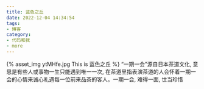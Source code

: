 ```yaml
---
title: 蓝色之丘
date: 2022-12-04 14:34:54
tags:
- 博客
category:
- 代码和我
- more
---
```

{% asset_img ytMHfe.jpg This is 蓝色之丘 %}
“一期一会”源自日本茶道文化, 意思是有些人或事物一生只能遇到唯一一次, 在茶道里指表演茶道的人会怀着一期一会的心情来诚心礼遇每一位前来品茶的客人。一期一会, 难得一面, 世当珍惜